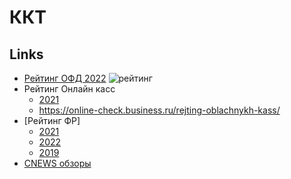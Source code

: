 # ККТ

## Links
* [Рейтинг ОФД 2022](https://www.cnews.ru/articles/2022-03-22_cnews_analytics_rejting_operatorov_fiskalnyh)
![рейтинг](https://filearchive.cnews.ru/img/articles/2022/03/24/rejting_ofd_1.jpg)
* Рейтинг Онлайн касс 
  * [2021](https://www.ekam.ru/blogs/pos/onlayn-kassy-dlya-internet-magazina)
  * https://online-check.business.ru/rejting-oblachnykh-kass/
* [Рейтинг ФР]
  * [2021](https://expertology.ru/12-luchshikh-onlayn-kass/)
  * [2022](https://online-kassa.ru/blog/rejting-onlajn-kass-v-2021/)
  * [2019](https://www.cnews.ru/articles/2019-03-25_cnews_analytics_opublikoval_rezultaty_pervogo_issledovaniya)
* [CNEWS обзоры](https://www.cnews.ru/book/%D0%9A%D0%9A%D0%A2_-_%D0%9A%D0%BE%D0%BD%D1%82%D1%80%D0%BE%D0%BB%D1%8C%D0%BD%D0%BE-%D0%BA%D0%B0%D1%81%D1%81%D0%BE%D0%B2%D0%B0%D1%8F_%D1%82%D0%B5%D1%85%D0%BD%D0%B8%D0%BA%D0%B0_-_mPOS_-_POS-%D1%82%D0%B5%D1%80%D0%BC%D0%B8%D0%BD%D0%B0%D0%BB%D1%8B_-_%D0%9E%D0%BD%D0%BB%D0%B0%D0%B9%D0%BD-%D0%BA%D0%B0%D1%81%D1%81%D1%8B_-_%D0%95%D0%B4%D0%B8%D0%BD%D1%8B%D0%B9_%D0%BA%D0%B0%D1%81%D1%81%D0%BE%D0%B2%D1%8B%D0%B9_%D1%87%D0%B5%D0%BA_-_%D0%A1%D0%BC%D0%B0%D1%80%D1%82-%D1%82%D0%B5%D1%80%D0%BC%D0%B8%D0%BD%D0%B0%D0%BB%D1%8B)
